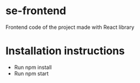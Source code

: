 # se-frontend
Frontend code of the project made with React library
# Installation instructions
- Run npm install
- Run npm start

